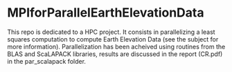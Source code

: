 # MPIforParallelEarthElevationData

This repo is dedicated to a HPC project. It consists in parallelizing a least squares computation to compute Earth Elevation Data (see the subject for more information). Parallelization has been acheived using routines from the BLAS and ScaLAPACK libraries, results are discussed in the report (CR.pdf) in the par_scalapack folder. 
